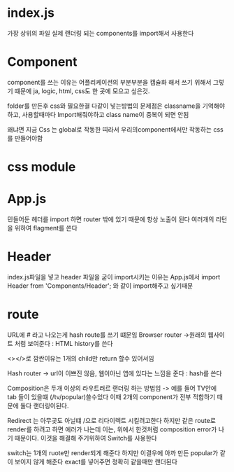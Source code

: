 # index.js

가장 상위의 파일
실제 랜더링 되는 components를 import해서 사용한다

# Component

component를 쓰는 이유는 어플리케이션의 부분부분을 캡슐화 해서 쓰기 위해서
그렇기 떄문에 ja, logic, html, css도 한 곳에 모으고 싶은것.

folder를 만든후 css와 필요한결 다같이 넣는방법의 문제점은 classname을 기억해야하고,
사용할때마다 Import해줘야하고 class name이 중복이 되면 안됨

왜냐면 지금 Css 는 global로 작동한 띠라서 우리의component에서만 작동하는 css를 만들어야함

# css module

# App.js

민들어둔 헤더를 import 하면 router 밖에 있기 때문에 항상 노출이 된다
여러개의 리턴을 위하여 flagment를 쓴다

# Header

index.js파일을 넣고 header 파일을 굳이 import시키는 이유는
App.js에서 import Header from 'Components/Header'; 와 같이 import해주고 싶기때문

# route

URL에 # 라고 나오는게 hash route를 쓰기 떄문임
Browser router ->원래의 웹사이트 처럼 보여준다 : HTML history를 쓴다

<></>로 깜싼이유는 1개의 child만 return 할수 있어서임

Hash router -> url이 이쁘진 않음, 웹이아닌 앱에 있다는 느낌을 준다 : hash를 쓴다

Composition은 두개 이상의 라우트러르 랜더링 하는 방법임
-> 예를 들어 TV안에 tab 들이 있을떄 (/tv/popular)쓸수있다
이때 2개의 component가 전부 적합하기 때문에 둘다 랜더링이된다.

Redirect 는 아무곳도 아닐떄 /으로 리다이렉트 시킬려고한다
하지만 같은 route로 render를 하려고 하면 에러가 나는데 이는, 위에서 한것처럼 composition error가
나기 때문이다. 이것을 해결해 주기위하여 Switch를 사용한다

switch는 1개의 ruote만 render되게 해준다
하지만 이결우에 아까 만든 popular가 같이 보이지 않게 해준다 exact를 넣어주면 정확히 같을때만 랜더된다
